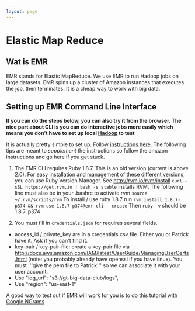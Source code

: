 ```yaml
---
layout: page
---
```


# Elastic Map Reduce

## Wat is EMR
EMR stands for Elastic MapReduce. We use EMR to run Hadoop jobs on large datasets. EMR spins up a cluster of Amazon instances that executes the job, then terminates. It is a cheap way to work with big data.

## Setting up EMR Command Line Interface
**If you can do the steps below, you can also try it from the browser. The nice part about CLI is you can do interactive jobs more easily which means you don't have to set up local [Hadoop](Hadoop) to test**

It is actually pretty simple to set up. Follow [instructions here](http://docs.aws.amazon.com/ElasticMapReduce/latest/DeveloperGuide/emr-cli-install.html). The following tips are meant to *supplement* the instructions so follow the amazon instructions and go here if you get stuck.

1.  The EMR CLI requires Ruby 1.8.7. This is an old version (current is above 2.0). For easy installation and management of these different versions, you can use Ruby Version Manager. See http://rvm.io/rvm/install
   ```curl -sSL https://get.rvm.io | bash -s stable```
   installs RVM. The following line must also be in your .bashrc to activate rvm
   ```source ~/.rvm/scripts/rvm```
   To install / use ruby 1.8.7 run
   ```rvm install 1.8.7-p374 && rvm use 1.8.7-p374@emr-cli --create```
   Then
   ```ruby -v```
   should be 1.8.7-p374

2.  You must fill in ```credentials.json``` for requires several fields.
  * access_id / private_key are in a credentials.csv file. Either you or Patrick have it. Ask if you can't find it.
  * key-pair / key-pair-file: create a key-pair file via http://docs.aws.amazon.com/IAM/latest/UserGuide/ManagingUserCerts.html (note: you probably already have openssl if you have linux). You must '''give the pem file to Patrick''' so we can associate it with your user account.
  * Use "log_uri": "s3://gt-big-data-club/logs",
  * Use "region": "us-east-1"

A good way to test out if EMR will work for you is to do this tutorial with [Google NGrams](https://aws.amazon.com/articles/5249664154115844)
